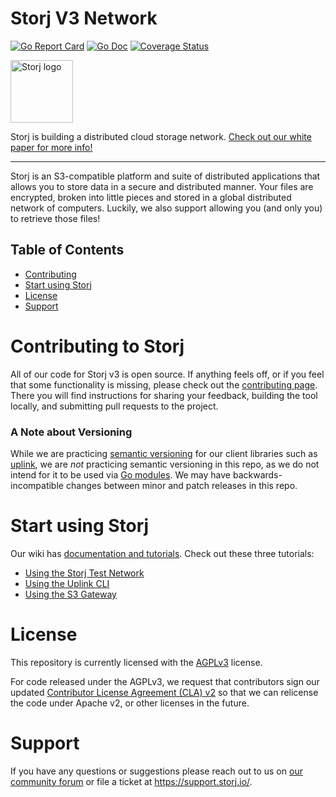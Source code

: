 # Storj V3 Network

[![Go Report Card](https://goreportcard.com/badge/storj.io/storj)](https://goreportcard.com/report/storj.io/storj)
[![Go Doc](https://img.shields.io/badge/godoc-reference-blue.svg?style=flat-square)](https://pkg.go.dev/storj.io/storj)
[![Coverage Status](https://img.shields.io/badge/coverage-master-green.svg)](https://build.dev.storj.io/job/storj/job/main/cobertura)

<picture>
  <source media="(prefers-color-scheme: dark)" srcset="https://github.com/storj/.github/assets/3217669/15b2f86d-e585-430f-83f8-67cccda07f73">
  <source media="(prefers-color-scheme: light)" srcset="https://github.com/storj/.github/assets/3217669/de7657b7-0497-4b72-8d71-99bf210164dc">
  <img alt="Storj logo" src="https://github.com/storj/.github/assets/3217669/de7657b7-0497-4b72-8d71-99bf210164dc" height="100">
</picture>

Storj is building a distributed cloud storage network.
[Check out our white paper for more info!](https://storj.io/storj.pdf)

----

Storj is an S3-compatible platform and suite of distributed applications that
allows you to store data in a secure and distributed manner. Your files are
encrypted, broken into little pieces and stored in a global distributed
network of computers. Luckily, we also support allowing you (and only you) to
retrieve those files!

## Table of Contents

- [Contributing](#contributing-to-storj)
- [Start using Storj](#start-using-storj)
- [License](#license)
- [Support](#support)

# Contributing to Storj

All of our code for Storj v3 is open source. If anything feels off, or if you feel that 
some functionality is missing, please check out the [contributing page](https://github.com/storj/storj/blob/main/CONTRIBUTING.md). 
There you will find instructions for sharing your feedback, building the tool locally, 
and submitting pull requests to the project.

### A Note about Versioning

While we are practicing [semantic versioning](https://semver.org/) for our client
libraries such as [uplink](https://github.com/storj/uplink), we are *not* practicing
semantic versioning in this repo, as we do not intend for it to be used via
[Go modules](https://blog.golang.org/using-go-modules). We may have
backwards-incompatible changes between minor and patch releases in this repo.

# Start using Storj

Our wiki has [documentation and tutorials](https://github.com/storj/storj/wiki).
Check out these three tutorials:

 * [Using the Storj Test Network](https://github.com/storj/storj/wiki/Test-network)
 * [Using the Uplink CLI](https://github.com/storj/storj/wiki/Uplink-CLI)
 * [Using the S3 Gateway](https://github.com/storj/storj/wiki/S3-Gateway)

# License

This repository is currently licensed with the [AGPLv3](https://www.gnu.org/licenses/agpl-3.0.en.html) license.

For code released under the AGPLv3, we request that contributors sign our updated
[Contributor License Agreement (CLA) v2](https://forms.gle/5qfiYnT4HYi95R7JA) so that we can relicense the
code under Apache v2, or other licenses in the future.

# Support

If you have any questions or suggestions please reach out to us on
[our community forum](https://forum.storj.io/) or file a ticket at
https://support.storj.io/.
